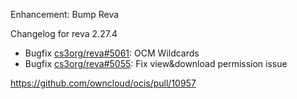 Enhancement: Bump Reva

Changelog for reva 2.27.4

*   Bugfix [cs3org/reva#5061](https://github.com/cs3org/reva/pull/5061): OCM Wildcards
*   Bugfix [cs3org/reva#5055](https://github.com/cs3org/reva/pull/5055): Fix view&download permission issue

https://github.com/owncloud/ocis/pull/10957
